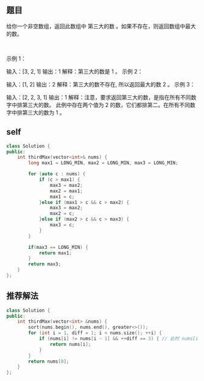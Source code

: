 ## 题目
给你一个非空数组，返回此数组中 第三大的数 。如果不存在，则返回数组中最大的数。

 

示例 1：

输入：[3, 2, 1]
输出：1
解释：第三大的数是 1 。
示例 2：

输入：[1, 2]
输出：2
解释：第三大的数不存在, 所以返回最大的数 2 。
示例 3：

输入：[2, 2, 3, 1]
输出：1
解释：注意，要求返回第三大的数，是指在所有不同数字中排第三大的数。
此例中存在两个值为 2 的数，它们都排第二。在所有不同数字中排第三大的数为 1 。

## self
```c++
class Solution {
public:
    int thirdMax(vector<int>& nums) {
        long max1 = LONG_MIN, max2 = LONG_MIN, max3 = LONG_MIN;

        for (auto c : nums) {
            if (c > max1) {
                max3 = max2;
                max2 = max1;
                max1 = c;
            }else if (max1 > c && c > max2) {
                max3 = max2;
                max2 = c;
            }else if (max2 > c && c > max3) {
                max3 = c;
            } 
        }

        if(max3 == LONG_MIN) {
            return max1;
        }
        return max3;
    }
};
```

## 推荐解法
```c++
class Solution {
public:
    int thirdMax(vector<int> &nums) {
        sort(nums.begin(), nums.end(), greater<>());
        for (int i = 1, diff = 1; i < nums.size(); ++i) {
            if (nums[i] != nums[i - 1] && ++diff == 3) { // 此时 nums[i] 就是第三大的数
                return nums[i];
            }
        }
        return nums[0];
    }
};
```